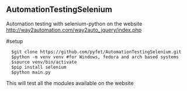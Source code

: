 ## AutomationTestingSelenium

Automation testing with selenium-python
on the website http://way2automation.com/way2auto_jquery/index.php

#setup

      $git clone https://github.com/pyfet/AutomationTestingSelenium.git
      $python -m venv venv #for Windows, fedora and arch based systems
      $source venv/bin/activate
      $pip install selenium
      $python main.py

This will test all the modules available on the website
